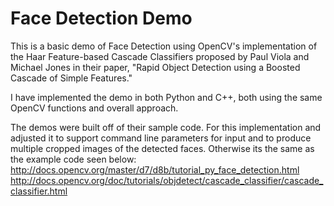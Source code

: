 # Face Detection Demo

This is a basic demo of Face Detection using OpenCV's implementation of the  Haar Feature-based Cascade Classifiers proposed by  Paul Viola and Michael Jones in their paper, "Rapid Object Detection using a Boosted Cascade of Simple Features."

I have implemented the demo in both Python and C++, both using the same OpenCV functions and overall approach.

The demos were built off of their sample code. For this implementation and adjusted it to support command line parameters for input and to produce multiple cropped images of the detected faces. Otherwise its the same as the example code seen below:
http://docs.opencv.org/master/d7/d8b/tutorial_py_face_detection.html
http://docs.opencv.org/doc/tutorials/objdetect/cascade_classifier/cascade_classifier.html

